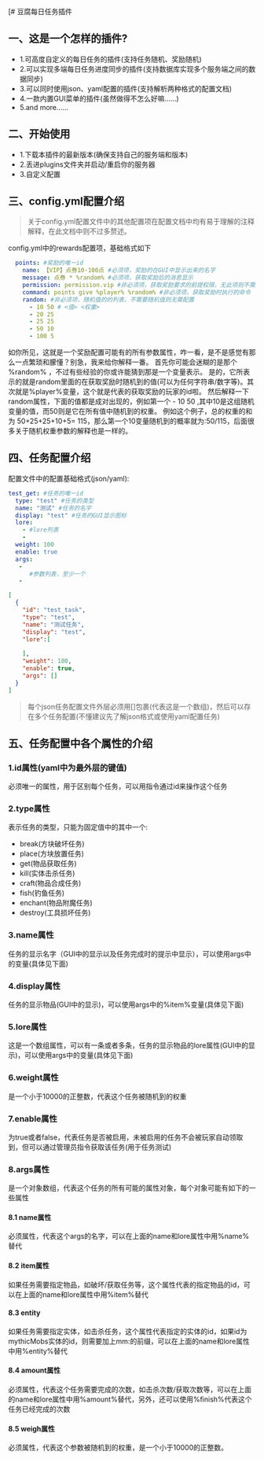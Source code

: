 [# 豆腐每日任务插件
## 一、这是一个怎样的插件?
 - 1.可高度自定义的每日任务的插件(支持任务随机、奖励随机)
 - 2.可以实现多端每日任务进度同步的插件(支持数据库实现多个服务端之间的数据同步)
 - 3.可以同时使用json、yaml配置的插件(支持解析两种格式的配置文档)
 - 4.一款内置GUI菜单的插件(虽然做得不怎么好嘛……)
 - 5.and more……
## 二、开始使用
 - 1.下载本插件的最新版本(确保支持自己的服务端和版本)
 - 2.丢进plugins文件夹并启动/重启你的服务器
 - 3.自定义配置
## 三、config.yml配置介绍

> 关于config.yml配置文件中的其他配置项在配置文档中均有易于理解的注释解释，在此文档中则不过多赘述。


config.yml中的rewards配置项，基础格式如下

```yaml
  points: #奖励的唯一id
    name: 【VIP】点券10-100点 #必须项，奖励的在GUI中显示出来的名字
    message: 点券 * %random% #必须项，获取奖励后的消息显示
    permission: permission.vip #非必须项，获取奖励要求的前提权限，无此项则不需要权限
    command: points give %player% %random% #非必须项，获取奖励时执行的命令
    random: #非必须项，随机值的的列表，不需要随机值则无需配置
      - 10 50 # <值> <权重>
      - 20 25
      - 25 25
      - 50 10
      - 100 5
```


如你所见，这就是一个奖励配置可能有的所有参数属性，咋一看，是不是感觉有那么一点繁琐和朦懂？别急，我来给你解释一番。
首先你可能会迷糊的是那个 %random% ，不过有些经验的你或许能猜到那是一个变量表示。
是的，它所表示的就是random里面的在获取奖励时随机到的值(可以为任何字符串/数字等)。其次就是%player%变量，这个就是代表的获取奖励的玩家的id啦。
然后解释一下random属性，下面的值都是成对出现的，例如第一个 - 10 50 ,其中10是这组随机变量的值，而50则是它在所有值中随机到的权重。
例如这个例子，总的权重的和为 50+25+25+10+5= 115，那么第一个10变量随机到的概率就为:50/115，后面很多关于随机权重参数的解释也是一样的。

## 四、任务配置介绍
配置文件中的配置基础格式(json/yaml):
```yaml
test_get: #任务的唯一id
  type: "test" #任务的类型
  name: "测试" #任务的名字
  display: "test" #任务的GUI显示图标
  lore:
    - #lore列表
    -
  weight: 100
  enable: true
  args:
   -
      #参数列表，至少一个
   -

```
```json
[
  {
    "id": "test_task",
    "type": "test", 
    "name": "测试任务", 
    "display": "test",
    "lore":[
      
    ],
    "weight": 100,
    "enable": true,
    "args": []
  }
]
```
> 每个json任务配置文件外层必须用[]包裹(代表这是一个数组)，然后可以存在多个任务配置(不懂建议先了解json格式或使用yaml配置任务)

## 五、任务配置中各个属性的介绍

### 1.id属性(yaml中为最外层的键值)
必须唯一的属性，用于区别每个任务，可以用指令通过id来操作这个任务
### 2.type属性
表示任务的类型，只能为固定值中的其中一个:
- break(方块破坏任务)
- place(方块放置任务)
- get(物品获取任务)
- kill(实体击杀任务)
- craft(物品合成任务)
- fish(钓鱼任务)
- enchant(物品附魔任务)
- destroy(工具损坏任务)
### 3.name属性
任务的显示名字（GUI中的显示以及任务完成时的提示中显示），可以使用args中的变量(具体见下面)
### 4.display属性
任务的显示物品(GUI中的显示)，可以使用args中的%item%变量(具体见下面)
### 5.lore属性
这是一个数组属性，可以有一条或者多条，任务的显示物品的lore属性(GUI中的显示)，可以使用args中的变量(具体见下面)
### 6.weight属性
是一个小于10000的正整数，代表这个任务被随机到的权重
### 7.enable属性
为true或者false，代表任务是否被启用，未被启用的任务不会被玩家自动领取到，但可以通过管理员指令获取该任务(用于任务测试)
### 8.args属性
是一个对象数组，代表这个任务的所有可能的属性对象，每个对象可能有如下的一些属性
#### 8.1 name属性
必须属性，代表这个args的名字，可以在上面的name和lore属性中用%name%替代
#### 8.2 item属性
如果任务需要指定物品，如破坏/获取任务等，这个属性代表的指定物品的id，可以在上面的name和lore属性中用%item%替代
#### 8.3 entity
如果任务需要指定实体，如击杀任务，这个属性代表指定的实体的id，如果id为mythicMobs实体的id，则需要加上mm:的前缀，可以在上面的name和lore属性中用%entity%替代
#### 8.4 amount属性
必须属性，代表这个任务需要完成的次数，如击杀次数/获取次数等，可以在上面的name和lore属性中用%amount%替代，另外，还可以使用%finish%代表这个任务已经完成的次数
#### 8.5 weigh属性
必须属性，代表这个参数被随机到的权重，是一个小于10000的正整数。